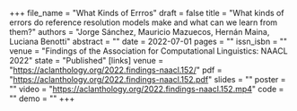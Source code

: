 +++
file_name = "What Kinds of Errros"
draft = false
title = "What kinds of errors do reference resolution models make and what can we learn from them?"
authors = "Jorge Sánchez, Mauricio Mazuecos, Hernán Maina, Luciana Benotti"
abstract = ""
date = 2022-07-01
pages = ""
issn_isbn = ""
venue = "Findings of the Association for Computational Linguistics: NAACL 2022"
state = "Published"
[links]
    venue = "https://aclanthology.org/2022.findings-naacl.152/"
    pdf = "https://aclanthology.org/2022.findings-naacl.152.pdf"
    slides = ""
    poster = ""
    video = "https://aclanthology.org/2022.findings-naacl.152.mp4"
    code = ""
    demo = ""
+++